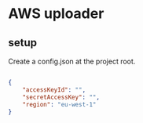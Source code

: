 # AWS uploader 


## setup 

Create a config.json at the project root. 

```json

{ 
    "accessKeyId": "", 
    "secretAccessKey": "",
    "region": "eu-west-1" 
}     

```

